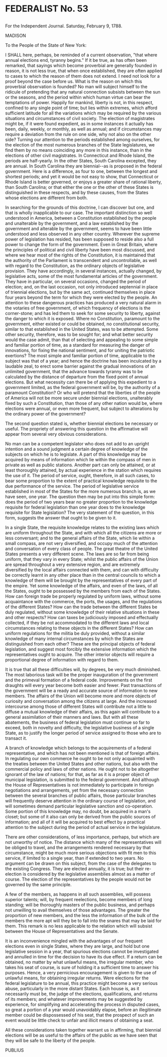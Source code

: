 # FEDERALIST No. 53
## 


For the Independent Journal. Saturday, February 9, 1788.

MADISON

To the People of the State of New York:

I SHALL here, perhaps, be reminded of a current observation, "that where
annual elections end, tyranny begins." If it be true, as has often been
remarked, that sayings which become proverbial are generally founded in
reason, it is not less true, that when once established, they are often
applied to cases to which the reason of them does not extend. I need not
look for a proof beyond the case before us. What is the reason on which
this proverbial observation is founded? No man will subject himself to
the ridicule of pretending that any natural connection subsists between
the sun or the seasons, and the period within which human virtue can
bear the temptations of power. Happily for mankind, liberty is not,
in this respect, confined to any single point of time; but lies within
extremes, which afford sufficient latitude for all the variations which
may be required by the various situations and circumstances of civil
society. The election of magistrates might be, if it were found
expedient, as in some instances it actually has been, daily, weekly, or
monthly, as well as annual; and if circumstances may require a deviation
from the rule on one side, why not also on the other side? Turning our
attention to the periods established among ourselves, for the election
of the most numerous branches of the State legislatures, we find them by
no means coinciding any more in this instance, than in the elections of
other civil magistrates. In Connecticut and Rhode Island, the periods
are half-yearly. In the other States, South Carolina excepted, they
are annual. In South Carolina they are biennial--as is proposed in the
federal government. Here is a difference, as four to one, between the
longest and shortest periods; and yet it would be not easy to show,
that Connecticut or Rhode Island is better governed, or enjoys a greater
share of rational liberty, than South Carolina; or that either the one
or the other of these States is distinguished in these respects, and by
these causes, from the States whose elections are different from both.

In searching for the grounds of this doctrine, I can discover but one,
and that is wholly inapplicable to our case. The important distinction
so well understood in America, between a Constitution established by the
people and unalterable by the government, and a law established by the
government and alterable by the government, seems to have been little
understood and less observed in any other country. Wherever the supreme
power of legislation has resided, has been supposed to reside also a
full power to change the form of the government. Even in Great Britain,
where the principles of political and civil liberty have been most
discussed, and where we hear most of the rights of the Constitution, it
is maintained that the authority of the Parliament is transcendent and
uncontrollable, as well with regard to the Constitution, as the ordinary
objects of legislative provision. They have accordingly, in several
instances, actually changed, by legislative acts, some of the most
fundamental articles of the government. They have in particular, on
several occasions, changed the period of election; and, on the
last occasion, not only introduced septennial in place of triennial
elections, but by the same act, continued themselves in place four years
beyond the term for which they were elected by the people. An attention
to these dangerous practices has produced a very natural alarm in the
votaries of free government, of which frequency of elections is the
corner-stone; and has led them to seek for some security to liberty,
against the danger to which it is exposed. Where no Constitution,
paramount to the government, either existed or could be obtained, no
constitutional security, similar to that established in the United
States, was to be attempted. Some other security, therefore, was to be
sought for; and what better security would the case admit, than that of
selecting and appealing to some simple and familiar portion of time,
as a standard for measuring the danger of innovations, for fixing the
national sentiment, and for uniting the patriotic exertions? The most
simple and familiar portion of time, applicable to the subject was that
of a year; and hence the doctrine has been inculcated by a laudable
zeal, to erect some barrier against the gradual innovations of an
unlimited government, that the advance towards tyranny was to be
calculated by the distance of departure from the fixed point of annual
elections. But what necessity can there be of applying this expedient
to a government limited, as the federal government will be, by the
authority of a paramount Constitution? Or who will pretend that the
liberties of the people of America will not be more secure under
biennial elections, unalterably fixed by such a Constitution, than those
of any other nation would be, where elections were annual, or even
more frequent, but subject to alterations by the ordinary power of the
government?

The second question stated is, whether biennial elections be necessary
or useful. The propriety of answering this question in the affirmative
will appear from several very obvious considerations.

No man can be a competent legislator who does not add to an upright
intention and a sound judgment a certain degree of knowledge of the
subjects on which he is to legislate. A part of this knowledge may be
acquired by means of information which lie within the compass of men in
private as well as public stations. Another part can only be attained,
or at least thoroughly attained, by actual experience in the station
which requires the use of it. The period of service, ought, therefore,
in all such cases, to bear some proportion to the extent of practical
knowledge requisite to the due performance of the service. The period
of legislative service established in most of the States for the more
numerous branch is, as we have seen, one year. The question then may be
put into this simple form: does the period of two years bear no greater
proportion to the knowledge requisite for federal legislation than one
year does to the knowledge requisite for State legislation? The very
statement of the question, in this form, suggests the answer that ought
to be given to it.

In a single State, the requisite knowledge relates to the existing laws
which are uniform throughout the State, and with which all the citizens
are more or less conversant; and to the general affairs of the State,
which lie within a small compass, are not very diversified, and occupy
much of the attention and conversation of every class of people. The
great theatre of the United States presents a very different scene.
The laws are so far from being uniform, that they vary in every State;
whilst the public affairs of the Union are spread throughout a very
extensive region, and are extremely diversified by the local affairs
connected with them, and can with difficulty be correctly learnt in any
other place than in the central councils to which a knowledge of them
will be brought by the representatives of every part of the empire. Yet
some knowledge of the affairs, and even of the laws, of all the States,
ought to be possessed by the members from each of the States. How
can foreign trade be properly regulated by uniform laws, without
some acquaintance with the commerce, the ports, the usages, and the
regulations of the different States? How can the trade between the
different States be duly regulated, without some knowledge of their
relative situations in these and other respects? How can taxes
be judiciously imposed and effectually collected, if they be not
accommodated to the different laws and local circumstances relating to
these objects in the different States? How can uniform regulations
for the militia be duly provided, without a similar knowledge of many
internal circumstances by which the States are distinguished from each
other? These are the principal objects of federal legislation,
and suggest most forcibly the extensive information which the
representatives ought to acquire. The other interior objects will
require a proportional degree of information with regard to them.

It is true that all these difficulties will, by degrees, be very much
diminished. The most laborious task will be the proper inauguration
of the government and the primeval formation of a federal code.
Improvements on the first draughts will every year become both easier
and fewer. Past transactions of the government will be a ready and
accurate source of information to new members. The affairs of the Union
will become more and more objects of curiosity and conversation among
the citizens at large. And the increased intercourse among those of
different States will contribute not a little to diffuse a mutual
knowledge of their affairs, as this again will contribute to a general
assimilation of their manners and laws. But with all these abatements,
the business of federal legislation must continue so far to exceed, both
in novelty and difficulty, the legislative business of a single State,
as to justify the longer period of service assigned to those who are to
transact it.

A branch of knowledge which belongs to the acquirements of a federal
representative, and which has not been mentioned is that of foreign
affairs. In regulating our own commerce he ought to be not only
acquainted with the treaties between the United States and other
nations, but also with the commercial policy and laws of other nations.
He ought not to be altogether ignorant of the law of nations; for that,
as far as it is a proper object of municipal legislation, is submitted
to the federal government. And although the House of Representatives is
not immediately to participate in foreign negotiations and arrangements,
yet from the necessary connection between the several branches of public
affairs, those particular branches will frequently deserve attention in
the ordinary course of legislation, and will sometimes demand particular
legislative sanction and co-operation. Some portion of this knowledge
may, no doubt, be acquired in a man's closet; but some of it also can
only be derived from the public sources of information; and all of it
will be acquired to best effect by a practical attention to the subject
during the period of actual service in the legislature.

There are other considerations, of less importance, perhaps, but
which are not unworthy of notice. The distance which many of the
representatives will be obliged to travel, and the arrangements rendered
necessary by that circumstance, might be much more serious objections
with fit men to this service, if limited to a single year, than if
extended to two years. No argument can be drawn on this subject, from
the case of the delegates to the existing Congress. They are elected
annually, it is true; but their re-election is considered by the
legislative assemblies almost as a matter of course. The election of
the representatives by the people would not be governed by the same
principle.

A few of the members, as happens in all such assemblies, will possess
superior talents; will, by frequent reelections, become members of long
standing; will be thoroughly masters of the public business, and perhaps
not unwilling to avail themselves of those advantages. The greater the
proportion of new members, and the less the information of the bulk of
the members the more apt will they be to fall into the snares that may
be laid for them. This remark is no less applicable to the relation
which will subsist between the House of Representatives and the Senate.

It is an inconvenience mingled with the advantages of our frequent
elections even in single States, where they are large, and hold but
one legislative session in a year, that spurious elections cannot be
investigated and annulled in time for the decision to have its due
effect. If a return can be obtained, no matter by what unlawful means,
the irregular member, who takes his seat of course, is sure of holding
it a sufficient time to answer his purposes. Hence, a very pernicious
encouragement is given to the use of unlawful means, for obtaining
irregular returns. Were elections for the federal legislature to be
annual, this practice might become a very serious abuse, particularly in
the more distant States. Each house is, as it necessarily must be, the
judge of the elections, qualifications, and returns of its members; and
whatever improvements may be suggested by experience, for simplifying
and accelerating the process in disputed cases, so great a portion of
a year would unavoidably elapse, before an illegitimate member could be
dispossessed of his seat, that the prospect of such an event would be
little check to unfair and illicit means of obtaining a seat.

All these considerations taken together warrant us in affirming, that
biennial elections will be as useful to the affairs of the public as we
have seen that they will be safe to the liberty of the people.

PUBLIUS





